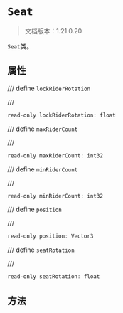 # `Seat`

> 文档版本：1.21.0.20

`Seat`类。

## 属性

/// define
`lockRiderRotation`


///

```js
read-only lockRiderRotation: float
```


/// define
`maxRiderCount`


///

```js
read-only maxRiderCount: int32
```


/// define
`minRiderCount`


///

```js
read-only minRiderCount: int32
```


/// define
`position`


///

```js
read-only position: Vector3
```


/// define
`seatRotation`


///

```js
read-only seatRotation: float
```


## 方法
